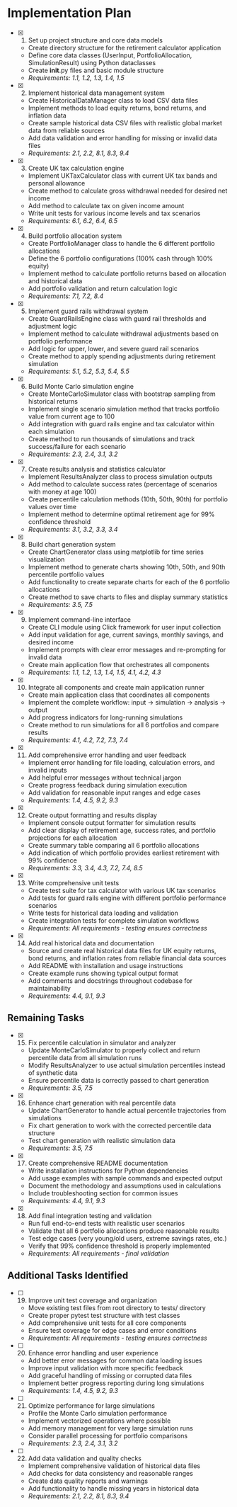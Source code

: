 # Implementation Plan

- [x] 1. Set up project structure and core data models
  - Create directory structure for the retirement calculator application
  - Define core data classes (UserInput, PortfolioAllocation, SimulationResult) using Python dataclasses
  - Create __init__.py files and basic module structure
  - _Requirements: 1.1, 1.2, 1.3, 1.4, 1.5_

- [x] 2. Implement historical data management system
  - Create HistoricalDataManager class to load CSV data files
  - Implement methods to load equity returns, bond returns, and inflation data
  - Create sample historical data CSV files with realistic global market data from reliable sources
  - Add data validation and error handling for missing or invalid data files
  - _Requirements: 2.1, 2.2, 8.1, 8.3, 9.4_

- [x] 3. Create UK tax calculation engine
  - Implement UKTaxCalculator class with current UK tax bands and personal allowance
  - Create method to calculate gross withdrawal needed for desired net income
  - Add method to calculate tax on given income amount
  - Write unit tests for various income levels and tax scenarios
  - _Requirements: 6.1, 6.2, 6.4, 6.5_

- [x] 4. Build portfolio allocation system
  - Create PortfolioManager class to handle the 6 different portfolio allocations
  - Define the 6 portfolio configurations (100% cash through 100% equity)
  - Implement method to calculate portfolio returns based on allocation and historical data
  - Add portfolio validation and return calculation logic
  - _Requirements: 7.1, 7.2, 8.4_

- [x] 5. Implement guard rails withdrawal system
  - Create GuardRailsEngine class with guard rail thresholds and adjustment logic
  - Implement method to calculate withdrawal adjustments based on portfolio performance
  - Add logic for upper, lower, and severe guard rail scenarios
  - Create method to apply spending adjustments during retirement simulation
  - _Requirements: 5.1, 5.2, 5.3, 5.4, 5.5_

- [x] 6. Build Monte Carlo simulation engine
  - Create MonteCarloSimulator class with bootstrap sampling from historical returns
  - Implement single scenario simulation method that tracks portfolio value from current age to 100
  - Add integration with guard rails engine and tax calculator within each simulation
  - Create method to run thousands of simulations and track success/failure for each scenario
  - _Requirements: 2.3, 2.4, 3.1, 3.2_

- [x] 7. Create results analysis and statistics calculator
  - Implement ResultsAnalyzer class to process simulation outputs
  - Add method to calculate success rates (percentage of scenarios with money at age 100)
  - Create percentile calculation methods (10th, 50th, 90th) for portfolio values over time
  - Implement method to determine optimal retirement age for 99% confidence threshold
  - _Requirements: 3.1, 3.2, 3.3, 3.4_

- [x] 8. Build chart generation system
  - Create ChartGenerator class using matplotlib for time series visualization
  - Implement method to generate charts showing 10th, 50th, and 90th percentile portfolio values
  - Add functionality to create separate charts for each of the 6 portfolio allocations
  - Create method to save charts to files and display summary statistics
  - _Requirements: 3.5, 7.5_

- [x] 9. Implement command-line interface
  - Create CLI module using Click framework for user input collection
  - Add input validation for age, current savings, monthly savings, and desired income
  - Implement prompts with clear error messages and re-prompting for invalid data
  - Create main application flow that orchestrates all components
  - _Requirements: 1.1, 1.2, 1.3, 1.4, 1.5, 4.1, 4.2, 4.3_

- [x] 10. Integrate all components and create main application runner
  - Create main application class that coordinates all components
  - Implement the complete workflow: input → simulation → analysis → output
  - Add progress indicators for long-running simulations
  - Create method to run simulations for all 6 portfolios and compare results
  - _Requirements: 4.1, 4.2, 7.2, 7.3, 7.4_

- [x] 11. Add comprehensive error handling and user feedback
  - Implement error handling for file loading, calculation errors, and invalid inputs
  - Add helpful error messages without technical jargon
  - Create progress feedback during simulation execution
  - Add validation for reasonable input ranges and edge cases
  - _Requirements: 1.4, 4.5, 9.2, 9.3_

- [x] 12. Create output formatting and results display
  - Implement console output formatter for simulation results
  - Add clear display of retirement age, success rates, and portfolio projections for each allocation
  - Create summary table comparing all 6 portfolio allocations
  - Add indication of which portfolio provides earliest retirement with 99% confidence
  - _Requirements: 3.3, 3.4, 4.3, 7.2, 7.4, 8.5_

- [x] 13. Write comprehensive unit tests
  - Create test suite for tax calculator with various UK tax scenarios
  - Add tests for guard rails engine with different portfolio performance scenarios
  - Write tests for historical data loading and validation
  - Create integration tests for complete simulation workflows
  - _Requirements: All requirements - testing ensures correctness_

- [x] 14. Add real historical data and documentation
  - Source and create real historical data files for UK equity returns, bond returns, and inflation rates from reliable financial data sources
  - Add README with installation and usage instructions
  - Create example runs showing typical output format
  - Add comments and docstrings throughout codebase for maintainability
  - _Requirements: 4.4, 9.1, 9.3_

## Remaining Tasks

- [x] 15. Fix percentile calculation in simulator and analyzer
  - Update MonteCarloSimulator to properly collect and return percentile data from all simulation runs
  - Modify ResultsAnalyzer to use actual simulation percentiles instead of synthetic data
  - Ensure percentile data is correctly passed to chart generation
  - _Requirements: 3.5, 7.5_

- [x] 16. Enhance chart generation with real percentile data
  - Update ChartGenerator to handle actual percentile trajectories from simulations
  - Fix chart generation to work with the corrected percentile data structure
  - Test chart generation with realistic simulation data
  - _Requirements: 3.5, 7.5_

- [x] 17. Create comprehensive README documentation
  - Write installation instructions for Python dependencies
  - Add usage examples with sample commands and expected output
  - Document the methodology and assumptions used in calculations
  - Include troubleshooting section for common issues
  - _Requirements: 4.4, 9.1, 9.3_

- [x] 18. Add final integration testing and validation
  - Run full end-to-end tests with realistic user scenarios
  - Validate that all 6 portfolio allocations produce reasonable results
  - Test edge cases (very young/old users, extreme savings rates, etc.)
  - Verify that 99% confidence threshold is properly implemented
  - _Requirements: All requirements - final validation_

## Additional Tasks Identified

- [ ] 19. Improve unit test coverage and organization
  - Move existing test files from root directory to tests/ directory
  - Create proper pytest test structure with test classes
  - Add comprehensive unit tests for all core components
  - Ensure test coverage for edge cases and error conditions
  - _Requirements: All requirements - testing ensures correctness_

- [ ] 20. Enhance error handling and user experience
  - Add better error messages for common data loading issues
  - Improve input validation with more specific feedback
  - Add graceful handling of missing or corrupted data files
  - Implement better progress reporting during long simulations
  - _Requirements: 1.4, 4.5, 9.2, 9.3_

- [ ] 21. Optimize performance for large simulations
  - Profile the Monte Carlo simulation performance
  - Implement vectorized operations where possible
  - Add memory management for very large simulation runs
  - Consider parallel processing for portfolio comparisons
  - _Requirements: 2.3, 2.4, 3.1, 3.2_

- [ ] 22. Add data validation and quality checks
  - Implement comprehensive validation of historical data files
  - Add checks for data consistency and reasonable ranges
  - Create data quality reports and warnings
  - Add functionality to handle missing years in historical data
  - _Requirements: 2.1, 2.2, 8.1, 8.3, 9.4_